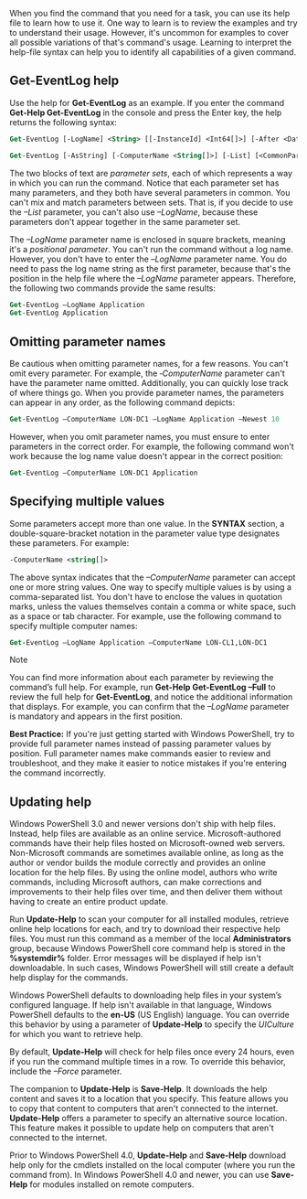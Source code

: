 When you find the command that you need for a task, you can use its help file to learn how to use it. One way to learn is to review the examples and try to understand their usage. However, it's uncommon for examples to cover all possible variations of that's command's usage. Learning to interpret the help-file syntax can help you to identify all capabilities of a given command.

## Get-EventLog help

Use the help for **Get-EventLog** as an example. If you enter the command **Get-Help Get-EventLog** in the console and press the Enter key, the help returns the following syntax:

```ps
Get-EventLog [-LogName] <String> [[-InstanceId] <Int64[]>] [-After <DateTime>] [-AsBaseObject] [-Before <DateTime>] [-ComputerName <String[]>] [-EntryType {Error | Information | FailureAudit | SuccessAudit | Warning}] [-Index <Int32[]>] [-Message <String>] [-Newest <Int32>] [-Source <String[]>] [-UserName <String[]>] [<CommonParameters>]

Get-EventLog [-AsString] [-ComputerName <String[]>] [-List] [<CommonParameters>]

```

The two blocks of text are *parameter sets*, each of which represents a way in which you can run the command. Notice that each parameter set has many parameters, and they both have several parameters in common. You can't mix and match parameters between sets. That is, if you decide to use the *–List* parameter, you can't also use *–LogName*, because these parameters don't appear together in the same parameter set.

The *–LogName* parameter name is enclosed in square brackets, meaning it's a *positional parameter*. You can't run the command without a log name. However, you don't have to enter the –*LogName* parameter name. You do need to pass the log name string as the first parameter, because that's the position in the help file where the *–LogName* parameter appears. Therefore, the following two commands provide the same results:

```ps
Get-EventLog –LogName Application
Get-EventLog Application

```

## Omitting parameter names

Be cautious when omitting parameter names, for a few reasons. You can't omit every parameter. For example, the *‑ComputerName* parameter can't have the parameter name omitted. Additionally, you can quickly lose track of where things go. When you provide parameter names, the parameters can appear in any order, as the following command depicts:

```ps
Get-EventLog –ComputerName LON-DC1 –LogName Application –Newest 10

```

However, when you omit parameter names, you must ensure to enter parameters in the correct order. For example, the following command won't work because the log name value doesn't appear in the correct position:

```ps
Get-EventLog –ComputerName LON-DC1 Application

```

## Specifying multiple values

Some parameters accept more than one value. In the **SYNTAX** section, a double-square-bracket notation in the parameter value type designates these parameters. For example:

```ps
-ComputerName <string[]>

```

The above syntax indicates that the *–ComputerName* parameter can accept one or more string values. One way to specify multiple values is by using a comma-separated list. You don't have to enclose the values in quotation marks, unless the values themselves contain a comma or white space, such as a space or tab character. For example, use the following command to specify multiple computer names:

```ps
Get-EventLog –LogName Application –ComputerName LON-CL1,LON-DC1

```

> [!NOTE]
> You can find more information about each parameter by reviewing the command’s full help. For example, run **Get-Help Get-EventLog –Full** to review the full help for **Get-EventLog**, and notice the additional information that displays. For example, you can confirm that the *–LogName* parameter is mandatory and appears in the first position.

**Best Practice:** If you're just getting started with Windows PowerShell, try to provide full parameter names instead of passing parameter values by position. Full parameter names make commands easier to review and troubleshoot, and they make it easier to notice mistakes if you're entering the command incorrectly.

## Updating help

Windows PowerShell 3.0 and newer versions don't ship with help files. Instead, help files are available as an online service. Microsoft-authored commands have their help files hosted on Microsoft-owned web servers. Non-Microsoft commands are sometimes available online, as long as the author or vendor builds the module correctly and provides an online location for the help files. By using the online model, authors who write commands, including Microsoft authors, can make corrections and improvements to their help files over time, and then deliver them without having to create an entire product update.

Run **Update-Help** to scan your computer for all installed modules, retrieve online help locations for each, and try to download their respective help files. You must run this command as a member of the local **Administrators** group, because Windows PowerShell core command help is stored in the **%systemdir%** folder. Error messages will be displayed if help isn't downloadable. In such cases, Windows PowerShell will still create a default help display for the commands.

Windows PowerShell defaults to downloading help files in your system’s configured language. If help isn't available in that language, Windows PowerShell defaults to the **en-US** (US English) language. You can override this behavior by using a parameter of **Update-Help** to specify the *UICulture* for which you want to retrieve help.

By default, **Update-Help** will check for help files once every 24 hours, even if you run the command multiple times in a row. To override this behavior, include the *–Force* parameter.

The companion to **Update-Help** is **Save-Help**. It downloads the help content and saves it to a location that you specify. This feature allows you to copy that content to computers that aren't connected to the internet. **Update-Help** offers a parameter to specify an alternative source location. This feature makes it possible to update help on computers that aren't connected to the internet.

Prior to Windows PowerShell 4.0, **Update-Help** and **Save-Help** download help only for the cmdlets installed on the local computer (where you run the command from). In Windows PowerShell 4.0 and newer, you can use **Save-Help** for modules installed on remote computers.
